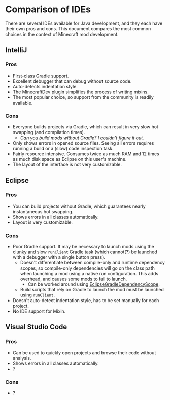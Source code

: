 # Comparison of IDEs

There are several IDEs available for Java development, and they each have their own pros and cons. This document compares the most common choices in the context of Minecraft mod development.

## IntelliJ

### Pros

* First-class Gradle support.
* Excellent debugger that can debug without source code.
* Auto-detects indentation style.
* The MinecraftDev plugin simplifies the process of writing mixins.
* The most popular choice, so support from the community is readily available.

### Cons

* Everyone builds projects via Gradle, which can result in very slow hot swapping (and compilation times).
	* *Can you build mods without Gradle? I couldn't figure it out.*
* Only shows errors in opened source files. Seeing all errors requires running a build or a (slow) code inspection task.
* Fairly resource intensive. Consumes twice as much RAM and 12 times as much disk space as Eclipse on this user's machine.
* The layout of the interface is not very customizable.

## Eclipse

### Pros

* You can build projects without Gradle, which guarantees nearly instantaneous hot swapping.
* Shows errors in all classes automatically.
* Layout is very customizable.

### Cons

* Poor Gradle support. It may be necessary to launch mods using the clunky and slow `runClient` Gradle task (which cannot(?) be launched with a debugger with a single button press).
	* Doesn't differentiate between compile-only and runtime dependency scopes, so compile-only dependencies will go on the class path when launching a mod using a native run configuration. This adds overhead, and causes some mods to fail to launch.
		* Can be worked around using [EclipseGradleDependencyScope](https://github.com/makamys/EclipseGradleDependencyScope).
	* Build scripts that rely on Gradle to launch the mod must be launched using `runClient`.
* Doesn't auto-detect indentation style, has to be set manually for each project.
* No IDE support for Mixin.

## Visual Studio Code

### Pros

* Can be used to quickly open projects and browse their code without analysis.
* Shows errors in all classes automatically.
* ?

### Cons

* ?
